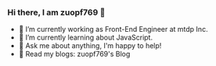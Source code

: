 ### Hi there, I am zuopf769 👋

- 🔭 I’m currently working as Front-End Engineer at mtdp Inc.
- 🌱 I’m currently learning about JavaScript.
- 💬 Ask me about anything, I'm happy to help!
- 📝 Read my blogs: zuopf769's Blog
